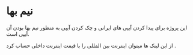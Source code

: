 # نیم بها

این پروژه برای پیدا کردن آیپی های ایرانی و چک کردن آیپی به منظور نیم بها بودن آن آیپی است.

از این لینک ها میتوان اینترنت بین المللی را با قیمت اینترنت داخلی حساب کرد .